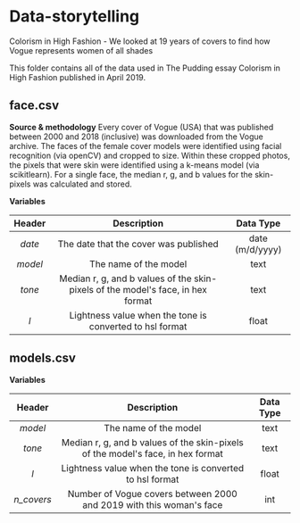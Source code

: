 # Data-storytelling
Colorism in High Fashion - We looked at 19 years of covers to find how Vogue represents women of all shades

This folder contains all of the data used in The Pudding essay Colorism in High Fashion published in April 2019.

## face.csv
**Source & methodology**
Every cover of Vogue (USA) that was published between 2000 and 2018 (inclusive) was downloaded from the Vogue archive. The faces of the female cover models were identified using facial recognition (via openCV) and cropped to size. Within these cropped photos, the pixels that were skin were identified using a k-means model (via scikitlearn). For a single face, the median r, g, and b values for the skin-pixels was calculated and stored.

**Variables**

| Header | Description | Data Type |
|:-:|:-:|:-:|
| *date* | The date that the cover was published | date (m/d/yyyy) |
| *model* | The name of the model | text |
| *tone* | Median r, g, and b values of the skin-pixels of the model's face, in hex format | text |
| *l* | Lightness value when the tone is converted to hsl format | float |


## models.csv

**Variables**

| Header | Description | Data Type |
|:-:|:-:|:-:|
| *model* | The name of the model | text |
| *tone* | Median r, g, and b values of the skin-pixels of the model's face, in hex format | text |
| *l* | Lightness value when the tone is converted to hsl format | float |
| *n_covers* | Number of Vogue covers between 2000 and 2019 with this woman's face | int |


